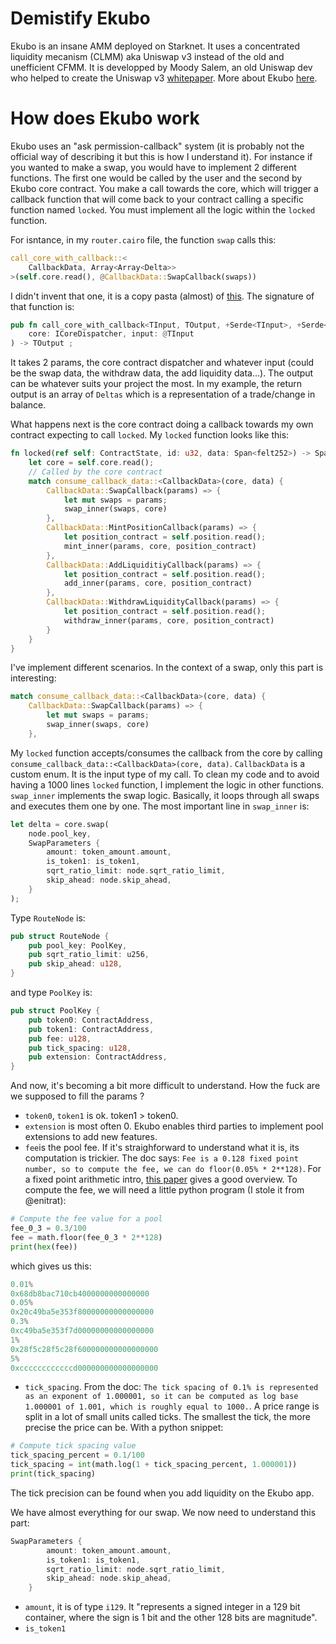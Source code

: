 # Demistify Ekubo

Ekubo is an insane AMM deployed on Starknet. It uses a concentrated liquidity mecanism (CLMM) aka Uniswap v3 instead of the old and unefficient CFMM.
It is developped by Moody Salem, an old Uniswap dev who helped to create the Uniswap v3 [whitepaper](https://uniswap.org/whitepaper-v3.pdf).
More about Ekubo [here](https://docs.ekubo.org/).

# How does Ekubo work

Ekubo uses an "ask permission-callback" system (it is probably not the official way of describing it but this is how I understand it).
For instance if you wanted to make a swap, you would have to implement 2 different functions. The first one would be called by the user and the second by Ekubo core contract. You make a call towards the core, which will trigger a callback function that will come back to your contract calling a specific function named `locked`.
You must implement all the logic within the `locked` function.

For isntance, in my `router.cairo` file, the function `swap` calls this:

```rs
call_core_with_callback::<
    CallbackData, Array<Array<Delta>>
>(self.core.read(), @CallbackData::SwapCallback(swaps))
```

I didn't invent that one, it is a copy pasta (almost) of [this](https://github.com/EkuboProtocol/abis/blob/main/src/router_lite.cairo).
The signature of that function is:

```rs
pub fn call_core_with_callback<TInput, TOutput, +Serde<TInput>, +Serde<TOutput>>(
    core: ICoreDispatcher, input: @TInput
) -> TOutput ;
```

It takes 2 params, the core contract dispatcher and whatever input (could be the swap data, the withdraw data, the add liquidity data...).
The output can be whatever suits your project the most. In my example, the return output is an array of `Deltas` which is a representation of a trade/change in balance.

What happens next is the core contract doing a callback towards my own contract expecting to call `locked`.
My `locked` function looks like this:

```rs
fn locked(ref self: ContractState, id: u32, data: Span<felt252>) -> Span<felt252> {
    let core = self.core.read();
    // Called by the core contract
    match consume_callback_data::<CallbackData>(core, data) {
        CallbackData::SwapCallback(params) => {
            let mut swaps = params;
            swap_inner(swaps, core)
        },
        CallbackData::MintPositionCallback(params) => {
            let position_contract = self.position.read();
            mint_inner(params, core, position_contract)
        },
        CallbackData::AddLiquiditiyCallback(params) => {
            let position_contract = self.position.read();
            add_inner(params, core, position_contract)
        },
        CallbackData::WithdrawLiquidityCallback(params) => {
            let position_contract = self.position.read();
            withdraw_inner(params, core, position_contract)
        }
    }
}
```

I've implement different scenarios. In the context of a swap, only this part is interesting:

```rs
match consume_callback_data::<CallbackData>(core, data) {
    CallbackData::SwapCallback(params) => {
        let mut swaps = params;
        swap_inner(swaps, core)
    },
```

My `locked` function accepts/consumes the callback from the core by calling `consume_callback_data::<CallbackData>(core, data)`. `CallbackData` is a custom enum. It is the input type of my call.
To clean my code and to avoid having a 1000 lines `locked` function, I implement the logic in other functions. `swap_inner` implements the swap logic. Basically, it loops through all swaps and executes them one by one. The most important line in `swap_inner` is:

```rs
let delta = core.swap(
    node.pool_key,
    SwapParameters {
        amount: token_amount.amount,
        is_token1: is_token1,
        sqrt_ratio_limit: node.sqrt_ratio_limit,
        skip_ahead: node.skip_ahead,
    }
);
```

Type `RouteNode` is:

```rs
pub struct RouteNode {
    pub pool_key: PoolKey,
    pub sqrt_ratio_limit: u256,
    pub skip_ahead: u128,
}
```

and type `PoolKey` is:

```rs
pub struct PoolKey {
    pub token0: ContractAddress,
    pub token1: ContractAddress,
    pub fee: u128,
    pub tick_spacing: u128,
    pub extension: ContractAddress,
}
```

And now, it's becoming a bit more difficult to understand. How the fuck are we supposed to fill the params ?

- `token0`, `token1` is ok. token1 > token0.
- `extension` is most often 0. Ekubo enables third parties to implement pool extensions to add new features.
- `fee`is the pool fee. If it's straighforward to understand what it is, its computation is trickier. The doc says: `Fee is a 0.128 fixed point number, so to compute the fee, we can do floor(0.05% * 2**128)`. For a fixed point arithmetic intro, [this paper](https://inst.eecs.berkeley.edu/~cs61c/sp06/handout/fixedpt.html) gives a good overview.
  To compute the fee, we will need a little python program (I stole it from @enitrat):

```python
# Compute the fee value for a pool
fee_0_3 = 0.3/100
fee = math.floor(fee_0_3 * 2**128)
print(hex(fee))
```

which gives us this:

```python
0.01%
0x68db8bac710cb4000000000000000
0.05%
0x20c49ba5e353f80000000000000000
0.3%
0xc49ba5e353f7d00000000000000000
1%
0x28f5c28f5c28f600000000000000000
5%
0xccccccccccccd000000000000000000
```

- `tick_spacing`. From the doc: `The tick spacing of 0.1% is represented as an exponent of 1.000001, so it can be computed as log base 1.000001 of 1.001, which is roughly equal to 1000.`. A price range is split in a lot of small units called ticks. The smallest the tick, the more precise the price can be.
  With a python snippet:

```python
# Compute tick spacing value
tick_spacing_percent = 0.1/100
tick_spacing = int(math.log(1 + tick_spacing_percent, 1.000001))
print(tick_spacing)
```

The tick precision can be found when you add liquidity on the Ekubo app.

We have almost everything for our swap. We now need to understand this part:

```rs
SwapParameters {
        amount: token_amount.amount,
        is_token1: is_token1,
        sqrt_ratio_limit: node.sqrt_ratio_limit,
        skip_ahead: node.skip_ahead,
    }
```

- `amount`, it is of type `i129`. It "represents a signed integer in a 129 bit container, where the sign is 1 bit and the other 128 bits are magnitude".
- `is_token1`
